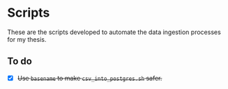 # Scripts

These are the scripts developed to automate the data ingestion processes for my thesis.

## To do 

- [x] ~~Use `basename` to make `csv_into_postgres.sh` safer.~~
